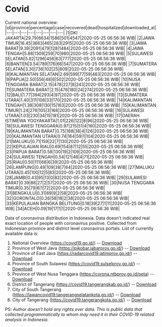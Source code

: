 # Covid
Current national overview:
|id|province|percentage|case|recovered|dead|hospitalized|downloaded_at|
|---|---|---|---|---|---|---|---|
|1|DKI JAKARTA|29.79|6634|1586|501|4547|2020-05-25 06:56:36 WIB|
|2|JAWA TIMUR|16.45|3663|465|283|2915|2020-05-25 06:56:36 WIB|
|3|JAWA BARAT|9.39|2091|479|128|1484|2020-05-25 06:56:36 WIB|
|4|JAWA TENGAH|5.88|1309|259|70|980|2020-05-25 06:56:36 WIB|
|5|SULAWESI SELATAN|5.82|1296|456|63|777|2020-05-25 06:56:36 WIB|
|6|BANTEN|3.54|789|176|66|547|2020-05-25 06:56:36 WIB|
|7|SUMATERA SELATAN|3.30|736|102|25|609|2020-05-25 06:56:36 WIB|
|8|KALIMANTAN SELATAN|2.69|599|77|59|463|2020-05-25 06:56:36 WIB|
|9|PAPUA|2.50|556|48|6|502|2020-05-25 06:56:36 WIB|
|10|NUSA TENGGARA BARAT|2.15|478|227|8|243|2020-05-25 06:56:36 WIB|
|11|SUMATERA BARAT|2.15|478|180|24|274|2020-05-25 06:56:36 WIB|
|12|BALI|1.77|394|293|4|97|2020-05-25 06:56:36 WIB|
|13|SUMATERA UTARA|1.40|311|108|33|170|2020-05-25 06:56:36 WIB|
|14|KALIMANTAN TENGAH|1.38|308|130|15|163|2020-05-25 06:56:36 WIB|
|15|KALIMANTAN TIMUR|1.24|276|105|3|168|2020-05-25 06:56:36 WIB|
|16|SULAWESI UTARA|1.03|230|34|15|181|2020-05-25 06:56:36 WIB|
|17|DAERAH ISTIMEWA YOGYAKARTA|1.01|226|122|8|96|2020-05-25 06:56:36 WIB|
|18|SULAWESI TENGGARA|0.97|215|51|4|160|2020-05-25 06:56:36 WIB|
|19|KALIMANTAN BARAT|0.75|168|38|4|126|2020-05-25 06:56:36 WIB|
|20|KALIMANTAN UTARA|0.74|164|59|1|104|2020-05-25 06:56:36 WIB|
|21|MALUKU|0.71|159|22|7|130|2020-05-25 06:56:36 WIB|
|22|KEPULAUAN RIAU|0.69|154|87|12|55|2020-05-25 06:56:36 WIB|
|23|PAPUA BARAT|0.58|130|19|2|109|2020-05-25 06:56:36 WIB|
|24|SULAWESI TENGAH|0.54|121|46|4|71|2020-05-25 06:56:36 WIB|
|25|RIAU|0.50|111|66|6|39|2020-05-25 06:56:36 WIB|
|26|LAMPUNG|0.49|109|38|7|64|2020-05-25 06:56:36 WIB|
|27|MALUKU UTARA|0.45|100|12|5|83|2020-05-25 06:56:36 WIB|
|28|JAMBI|0.43|95|13|0|82|2020-05-25 06:56:36 WIB|
|29|SULAWESI BARAT|0.39|86|27|2|57|2020-05-25 06:56:36 WIB|
|30|NUSA TENGGARA TIMUR|0.35|79|6|1|72|2020-05-25 06:56:36 WIB|
|31|BENGKULU|0.31|69|9|2|58|2020-05-25 06:56:36 WIB|
|32|GORONTALO|0.26|58|18|2|38|2020-05-25 06:56:36 WIB|
|33|KEPULAUAN BANGKA BELITUNG|0.18|39|27|1|11|2020-05-25 06:56:36 WIB|
|34|ACEH|0.09|19|17|1|1|2020-05-25 06:56:36 WIB|

Data of coronavirus distribution in Indonesia. Data doesn't indicated real exact location of people with coronavirus positive. Collected from Indonesian province and district level coronavirus portals. List of currently available data is:
1. National Overview (https://covid19.go.id/) -- [Download](https://www.dropbox.com/s/66ly270fw4y76fx/covid_nasional.csv?dl=0)
2. Province of West Java (https://pikobar.jabarprov.go.id/) -- [Download](https://www.dropbox.com/s/alg0zp60fylq6cn/covid_jabar.csv?dl=0)
3. Province of East Java (https://radarcovid19.jatimprov.go.id/) -- [Download](https://www.dropbox.com/sh/e7vtgcnl4ckbvr4/AADo9UMRDZvrhHn66qTHZOvNa?dl=0)
4. Province of South Sulawesi (https://covid19.sulselprov.go.id/) -- [Download](https://www.dropbox.com/s/z5ek23lwcztj7z7/covid_sulsel.csv?dl=0)
5. Province of West Nusa Tenggara (https://corona.ntbprov.go.id/peta) -- [Download](https://www.dropbox.com/s/4p2k93n42xx0c00/covid_ntb.csv?dl=0)
6. District of Tangerang (https://covid19.tangerangkab.go.id/) -- [Download](https://www.dropbox.com/sh/yxovyy6sy5bnz4p/AACZzVHinisKmz8oQWyQJ3nua?dl=0)
7. City of South Tangerang (https://lawancovid19.tangerangselatankota.go.id/) -- [Download](https://www.dropbox.com/s/zlvxo4ivswdzmle/covid_tangsel.csv?dl=0)
8. City of Tangerang (https://covid19.tangerangkota.go.id/) -- [Download](https://www.dropbox.com/s/e53224kvdrpjzy0/covid_tangkot.csv?dl=0)

PS: *Author doesn't hold any rights over data. This is public data that collected programmatically to whom may need it in their COVID-19 related analysis in Indonesia.*
